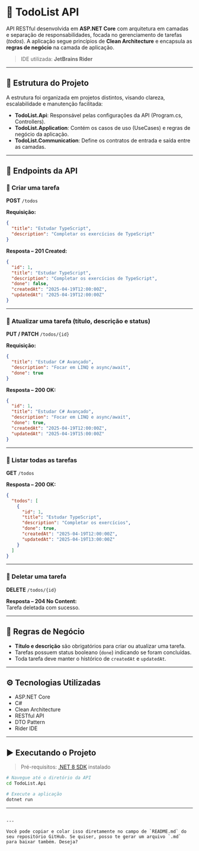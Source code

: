 # 📝 TodoList API

API RESTful desenvolvida em **ASP.NET Core** com arquitetura em camadas e separação de responsabilidades, focada no gerenciamento de tarefas (_todos_). A aplicação segue princípios de **Clean Architecture** e encapsula as **regras de negócio** na camada de aplicação.

> IDE utilizada: **JetBrains Rider**

---

## 📁 Estrutura do Projeto

A estrutura foi organizada em projetos distintos, visando clareza, escalabilidade e manutenção facilitada:

- **TodoList.Api**: Responsável pelas configurações da API (Program.cs, Controllers).
- **TodoList.Application**: Contém os casos de uso (UseCases) e regras de negócio da aplicação.
- **TodoList.Communication**: Define os contratos de entrada e saída entre as camadas.

---

## 🚀 Endpoints da API

### 🔸 Criar uma tarefa

**POST** `/todos`

**Requisição:**

```json
{
  "title": "Estudar TypeScript",
  "description": "Completar os exercícios de TypeScript"
}
```

**Resposta – 201 Created:**

```json
{
  "id": 1,
  "title": "Estudar TypeScript",
  "description": "Completar os exercícios de TypeScript",
  "done": false,
  "createdAt": "2025-04-19T12:00:00Z",
  "updatedAt": "2025-04-19T12:00:00Z"
}
```

---

### 🔸 Atualizar uma tarefa (título, descrição e status)

**PUT / PATCH** `/todos/{id}`

**Requisição:**

```json
{
  "title": "Estudar C# Avançado",
  "description": "Focar em LINQ e async/await",
  "done": true
}
```

**Resposta – 200 OK:**

```json
{
  "id": 1,
  "title": "Estudar C# Avançado",
  "description": "Focar em LINQ e async/await",
  "done": true,
  "createdAt": "2025-04-19T12:00:00Z",
  "updatedAt": "2025-04-19T15:00:00Z"
}
```

---

### 🔸 Listar todas as tarefas

**GET** `/todos`

**Resposta – 200 OK:**

```json
{
  "todos": [
    {
      "id": 1,
      "title": "Estudar TypeScript",
      "description": "Completar os exercícios",
      "done": true,
      "createdAt": "2025-04-19T12:00:00Z",
      "updatedAt": "2025-04-19T13:00:00Z"
    }
  ]
}
```

---

### 🔸 Deletar uma tarefa

**DELETE** `/todos/{id}`

**Resposta – 204 No Content:**  
Tarefa deletada com sucesso.

---

## 🧠 Regras de Negócio

- **Título e descrição** são obrigatórios para criar ou atualizar uma tarefa.
- Tarefas possuem status booleano (`done`) indicando se foram concluídas.
- Toda tarefa deve manter o histórico de `createdAt` e `updatedAt`.

---

## ⚙️ Tecnologias Utilizadas

- ASP.NET Core
- C#
- Clean Architecture
- RESTful API
- DTO Pattern
- Rider IDE

---

## ▶️ Executando o Projeto

> Pré-requisitos: [.NET 8 SDK](https://dotnet.microsoft.com/download) instalado

```bash
# Navegue até o diretório da API
cd TodoList.Api

# Execute a aplicação
dotnet run
```

---
```

---

Você pode copiar e colar isso diretamente no campo de `README.md` do seu repositório GitHub. Se quiser, posso te gerar um arquivo `.md` para baixar também. Deseja?